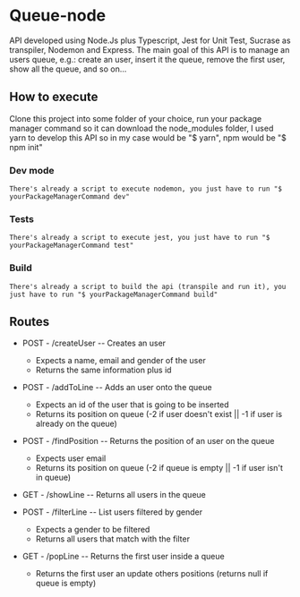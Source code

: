 # Queue-node

  API developed using Node.Js plus Typescript, Jest for Unit Test, Sucrase as transpiler, Nodemon and Express.
The main goal of this API is to manage an users queue, e.g.:  create an user, insert it the queue, remove the first user, show all the queue, and so on...

## How to execute
  Clone this project into some folder of your choice, run your package manager command so it can download the node_modules folder, I used yarn to develop this API so in my case would be "$ yarn", npm would be "$ npm init"
  ### Dev mode
    There's already a script to execute nodemon, you just have to run "$ yourPackageManagerCommand dev"
  
  ### Tests
    There's already a script to execute jest, you just have to run "$ yourPackageManagerCommand test"
    
  ### Build
    There's already a script to build the api (transpile and run it), you just have to run "$ yourPackageManagerCommand build"

## Routes

- POST - /createUser -- Creates an user 
  - Expects a name, email and gender of the user
  - Returns the same information plus id
  
- POST - /addToLine -- Adds an user onto the queue
  - Expects an id of the user that is going to be inserted
  - Returns its position on queue (-2 if user doesn't exist || -1 if user is already on the queue)
  
- POST - /findPosition -- Returns the position of an user on the queue
  - Expects user email
  - Returns its position on queue (-2 if queue is empty || -1 if user isn't in queue)

- GET - /showLine -- Returns all users in the queue
  
- POST - /filterLine -- List users filtered by gender
  - Expects a gender to be filtered
  - Returns all users that match with the filter
  
- GET - /popLine -- Returns the first user inside a queue
  - Returns the first user an update others positions (returns null if queue is empty)
